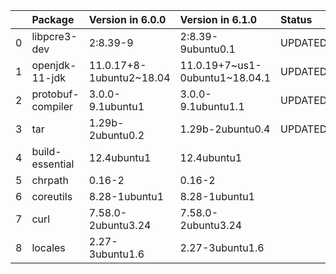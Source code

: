 <!-- markdown-link-check-disable -->

|    | Package           | Version in 6.0.0         | Version in 6.1.0               | Status   |
|---:|:------------------|:-------------------------|:-------------------------------|:---------|
|  0 | libpcre3-dev      | 2:8.39-9                 | 2:8.39-9ubuntu0.1              | UPDATED  |
|  1 | openjdk-11-jdk    | 11.0.17+8-1ubuntu2~18.04 | 11.0.19+7~us1-0ubuntu1~18.04.1 | UPDATED  |
|  2 | protobuf-compiler | 3.0.0-9.1ubuntu1         | 3.0.0-9.1ubuntu1.1             | UPDATED  |
|  3 | tar               | 1.29b-2ubuntu0.2         | 1.29b-2ubuntu0.4               | UPDATED  |
|  4 | build-essential   | 12.4ubuntu1              | 12.4ubuntu1                    |          |
|  5 | chrpath           | 0.16-2                   | 0.16-2                         |          |
|  6 | coreutils         | 8.28-1ubuntu1            | 8.28-1ubuntu1                  |          |
|  7 | curl              | 7.58.0-2ubuntu3.24       | 7.58.0-2ubuntu3.24             |          |
|  8 | locales           | 2.27-3ubuntu1.6          | 2.27-3ubuntu1.6                |          |